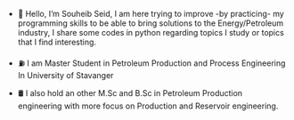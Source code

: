 
- 👋 Hello, I’m Souheib Seid, I am here trying to improve -by practicing- my programming skills to be able to bring solutions to the Energy/Petroleum industry, I share some codes in python regarding topics I study or topics that I find interesting.


- ⛽ I am Master Student in Petroleum Production and Process Engineering In University of Stavanger
- 🛢 I also hold an other M.Sc and B.Sc in Petroleum Production engineering with more focus on Production and Reservoir engineering.









